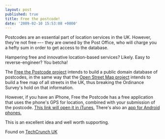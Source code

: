 ```yaml
---
layout: post
published: true
title: Free the postcode!
date: '2009-02-10 15:53:08 +0000'
---
```


Postcodes are an essential part of location services in the UK. However,
they're not free –-- they are owned by the Post Office, who will charge
you a hefty sum in order to get access to the database.

Hampering free and innovative location-based services? Likely. Easy to
reverse-engineer? You betcha!

The [Free the Postcode project](http://freethepostcode.org/) intends to
build a public domain database of postcodes, in the same way that the
[Open Street Map project](http://www.openstreetmap.org/) intends to
build a free map of all streets in the UK, thus breaking the Ordinance
Survey's hold on that information.

However, if you have an iPhone, Free the Postcode has a free application
that uses the phone's GPS for location, combined with your submission of
the postcode. [This link will open it in iTunes.](http://tr.im/flzw)
There's also an [app for Android phones.](http://www.andnav.org/index.php/de/menu-improve-maps/menu-add-uk-postcode)

This is an excellent idea and well worth supporting.

Found on [TechCrunch UK](http://uk.techcrunch.com/)
